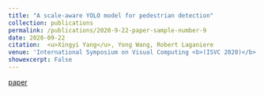```yaml
---
title: "A scale-aware YOLO model for pedestrian detection"
collection: publications
permalink: /publications/2020-9-22-paper-sample-number-9
date: 2020-09-22
citation:  <u>Xingyi Yang</u>, Yong Wang, Robert Laganiere
venue: 'International Symposium on Visual Computing <b>(ISVC 2020)</b> <b><font color='red'>(Oral)</font><b/>'
showexcerpt: False
---
```

[paper](https://link.springer.com/chapter/10.1007%2F978-3-030-64559-5_2)

